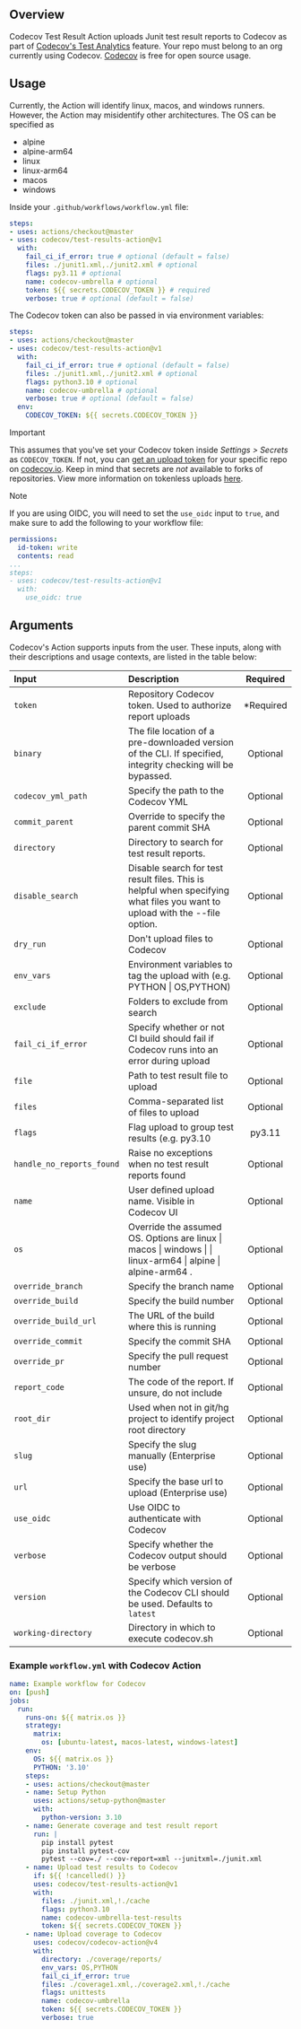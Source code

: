 ## Overview

Codecov Test Result Action uploads Junit test result reports to Codecov as part of [Codecov's Test Analytics](https://docs.codecov.com/docs/test-analytics) feature. Your repo must belong to an org currently using Codecov. [Codecov](https://about.codecov.io/pricing/) is free for open source usage.

## Usage

Currently, the Action will identify linux, macos, and windows runners. However, the Action may misidentify other architectures. The OS can be specified as
- alpine
- alpine-arm64
- linux
- linux-arm64
- macos
- windows

Inside your `.github/workflows/workflow.yml` file:

```yaml
steps:
- uses: actions/checkout@master
- uses: codecov/test-results-action@v1
  with:
    fail_ci_if_error: true # optional (default = false)
    files: ./junit1.xml,./junit2.xml # optional
    flags: py3.11 # optional
    name: codecov-umbrella # optional
    token: ${{ secrets.CODECOV_TOKEN }} # required
    verbose: true # optional (default = false)
```

The Codecov token can also be passed in via environment variables:

```yaml
steps:
- uses: actions/checkout@master
- uses: codecov/test-results-action@v1
  with:
    fail_ci_if_error: true # optional (default = false)
    files: ./junit1.xml,./junit2.xml # optional
    flags: python3.10 # optional
    name: codecov-umbrella # optional
    verbose: true # optional (default = false)
  env:
    CODECOV_TOKEN: ${{ secrets.CODECOV_TOKEN }}
```
> [!IMPORTANT]
> This assumes that you've set your Codecov token inside *Settings > Secrets* as `CODECOV_TOKEN`. If not, you can [get an upload token](https://docs.codecov.io/docs/frequently-asked-questions#section-where-is-the-repository-upload-token-found-) for your specific repo on [codecov.io](https://www.codecov.io).
> Keep in mind that secrets are *not* available to forks of repositories.
> View more information on tokenless uploads [here](https://docs.codecov.com/docs/codecov-tokens#uploading-without-a-token).

> [!NOTE]
> If you are using OIDC, you will need to set the `use_oidc` input to `true`, and make sure to add the following to your workflow file:
>  ```yaml
>  permissions:
>    id-token: write
>    contents: read
>  ...
>  steps:
>  - uses: codecov/test-results-action@v1
>    with:
>      use_oidc: true
>  ```

## Arguments

Codecov's Action supports inputs from the user. These inputs, along with their descriptions and usage contexts, are listed in the table below:

| Input  | Description | Required |
| :---       |     :---     |    :---:   |
| `token` | Repository Codecov token. Used to authorize report uploads | *Required
| `binary` | The file location of a pre-downloaded version of the CLI. If specified, integrity checking will be bypassed. | Optional
| `codecov_yml_path` | Specify the path to the Codecov YML | Optional
| `commit_parent` | Override to specify the parent commit SHA | Optional
| `directory` | Directory to search for test result reports. | Optional
| `disable_search` | Disable search for test result files. This is helpful when specifying what files you want to upload with the --file option. | Optional
| `dry_run` | Don't upload files to Codecov | Optional
| `env_vars` | Environment variables to tag the upload with (e.g. PYTHON \| OS,PYTHON) | Optional
| `exclude` | Folders to exclude from search | Optional
| `fail_ci_if_error` | Specify whether or not CI build should fail if Codecov runs into an error during upload | Optional
| `file` | Path to test result file to upload | Optional
| `files` | Comma-separated list of files to upload | Optional
| `flags` | Flag upload to group test results (e.g. py3.10 | py3.11 | py3.12) | Optional
| `handle_no_reports_found` | Raise no exceptions when no test result reports found | Optional
| `name` | User defined upload name. Visible in Codecov UI | Optional
| `os` | Override the assumed OS. Options are linux \| macos \| windows \| \| linux-arm64 \| alpine \| alpine-arm64 . | Optional
| `override_branch` | Specify the branch name | Optional
| `override_build` | Specify the build number | Optional
| `override_build_url` | The URL of the build where this is running | Optional
| `override_commit` | Specify the commit SHA | Optional
| `override_pr` | Specify the pull request number | Optional
| `report_code` | The code of the report. If unsure, do not include | Optional
| `root_dir` | Used when not in git/hg project to identify project root directory | Optional
| `slug` | Specify the slug manually (Enterprise use) | Optional
| `url` | Specify the base url to upload (Enterprise use) | Optional
| `use_oidc` | Use OIDC to authenticate with Codecov | Optional
| `verbose` | Specify whether the Codecov output should be verbose | Optional
| `version` | Specify which version of the Codecov CLI should be used. Defaults to `latest` | Optional
| `working-directory` | Directory in which to execute codecov.sh | Optional

### Example `workflow.yml` with Codecov Action

```yaml
name: Example workflow for Codecov
on: [push]
jobs:
  run:
    runs-on: ${{ matrix.os }}
    strategy:
      matrix:
        os: [ubuntu-latest, macos-latest, windows-latest]
    env:
      OS: ${{ matrix.os }}
      PYTHON: '3.10'
    steps:
    - uses: actions/checkout@master
    - name: Setup Python
      uses: actions/setup-python@master
      with:
        python-version: 3.10
    - name: Generate coverage and test result report
      run: |
        pip install pytest
        pip install pytest-cov
        pytest --cov=./ --cov-report=xml --junitxml=./junit.xml
    - name: Upload test results to Codecov
      if: ${{ !cancelled() }}
      uses: codecov/test-results-action@v1
      with:
        files: ./junit.xml,!./cache
        flags: python3.10
        name: codecov-umbrella-test-results
        token: ${{ secrets.CODECOV_TOKEN }}
    - name: Upload coverage to Codecov
      uses: codecov/codecov-action@v4
      with:
        directory: ./coverage/reports/
        env_vars: OS,PYTHON
        fail_ci_if_error: true
        files: ./coverage1.xml,./coverage2.xml,!./cache
        flags: unittests
        name: codecov-umbrella
        token: ${{ secrets.CODECOV_TOKEN }}
        verbose: true
```
